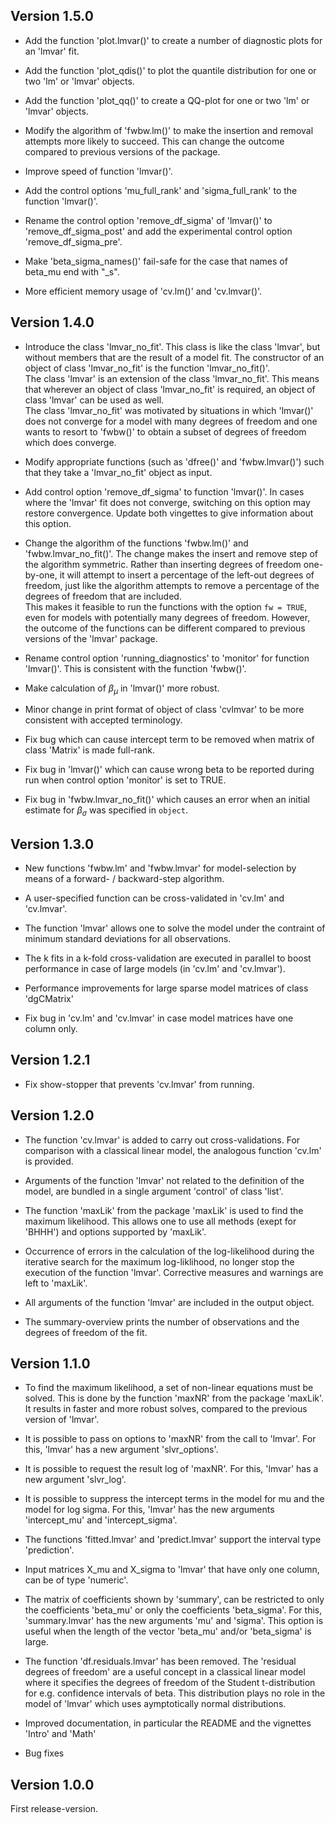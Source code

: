 Version 1.5.0
-------------

* Add the function 'plot.lmvar()' to create a number of diagnostic plots for an 'lmvar' fit.

* Add the function 'plot_qdis()' to plot the quantile distribution for one or two 'lm' or 'lmvar' objects.

* Add the function 'plot_qq()' to create a QQ-plot for one or two 'lm' or 'lmvar' objects.

* Modify the algorithm of 'fwbw.lm()' to make the insertion and removal attempts more likely to succeed. This can change the outcome compared to previous versions of the package.  

* Improve speed of function 'lmvar()'.

* Add the control options 'mu_full_rank' and 'sigma_full_rank' to the function 'lmvar()'.

* Rename the control option 'remove_df_sigma' of 'lmvar()' to 'remove_df_sigma_post' and add the experimental control
option 'remove_df_sigma_pre'.

* Make 'beta_sigma_names()' fail-safe for the case that names of beta_mu end with "_s".

* More efficient memory usage of 'cv.lm()' and 'cv.lmvar()'.

Version 1.4.0
-------------

* Introduce the class 'lmvar_no_fit'. This class is like the class 'lmvar', but without members that
are the result of a model fit. The constructor of an object of class 'lmvar_no_fit' is the function 'lmvar_no_fit()'.  
  The class 'lmvar' is an extension of the class 'lmvar_no_fit'. This means that wherever an object of class 'lmvar_no_fit' is required, an object of class 'lmvar' can be used as well.   
  The class 'lmvar_no_fit' was motivated by situations in which 'lmvar()' does not converge for a model with many degrees of freedom
and one wants to resort to 'fwbw()' to obtain a subset of degrees of freedom which does converge.  

* Modify appropriate functions (such as 'dfree()' and 'fwbw.lmvar()') such that they take a 'lmvar_no_fit' object as input.

* Add control option 'remove_df_sigma' to function 'lmvar()'. In cases where the 'lmvar' fit does not converge, switching on this option
may restore convergence. Update both vingettes to give information about this option. 

* Change the algorithm of the functions 'fwbw.lm()' and 'fwbw.lmvar_no_fit()'. The change makes the insert and remove step of the algorithm symmetric. Rather than inserting degrees of freedom one-by-one, it will attempt to insert a percentage of the left-out degrees of freedom, just like the algorithm attempts to remove a percentage of the degrees of freedom that are included.  
  This makes it feasible to run the functions with the option `fw = TRUE`, even for models with potentially many degrees of freedom. However, the outcome of the functions can be different compared to previous versions of the 'lmvar' package.

* Rename control option 'running_diagnostics' to 'monitor' for function 'lmvar()'. This is consistent with the function 'fwbw()'. 

* Make calculation of $\beta_\mu$ in 'lmvar()' more robust.
 
* Minor change in print format of object of class 'cvlmvar' to be more consistent with accepted terminology.

* Fix bug which can cause intercept term to be removed when matrix of class 'Matrix' is made full-rank. 

* Fix bug in 'lmvar()' which can cause wrong beta to be reported during run when control option 'monitor' is set to TRUE.

* Fix bug in 'fwbw.lmvar_no_fit()' which causes an error when an initial estimate for $\beta_\sigma$ was specified in `object`.

Version 1.3.0
-------------

* New functions 'fwbw.lm' and 'fwbw.lmvar' for model-selection by means of a forward- / backward-step algorithm. 

* A user-specified function can be cross-validated in 'cv.lm' and 'cv.lmvar'.

* The function 'lmvar' allows one to solve the model under the contraint of minimum standard deviations for all
observations.

* The k fits in a k-fold cross-validation are executed in parallel to boost performance in case of large models (in 'cv.lm' and 'cv.lmvar').

* Performance improvements for large sparse model matrices of class 'dgCMatrix'

* Fix bug in 'cv.lm' and 'cv.lmvar' in case model matrices have one column only.

Version 1.2.1
-------------

* Fix show-stopper that prevents 'cv.lmvar' from running.

Version 1.2.0
-------------

* The function 'cv.lmvar' is added to carry out cross-validations. For comparison with a classical linear model, 
the analogous function 'cv.lm' is provided. 

* Arguments of the function 'lmvar' not related to the definition of the model, are bundled in a single argument 'control' of class 'list'.

* The function 'maxLik' from the package 'maxLik' is used to find the maximum likelihood. This allows one to use all methods (exept for 'BHHH') and options supported by 'maxLik'. 

* Occurrence of errors in the calculation of the log-likelihood during the iterative search for the maximum log-liklihood, no longer stop the execution of the function 'lmvar'. Corrective measures and warnings are left to 'maxLik'.

* All arguments of the function 'lmvar' are included in the output object.

* The summary-overview prints the number of observations and the degrees of freedom of the fit.


Version 1.1.0
-------------

* To find the maximum likelihood, a set of non-linear equations must be solved. This is done by the function 'maxNR' from the package 'maxLik'. It results in faster and more robust solves, compared to the previous version of 'lmvar'. 

* It is possible to pass on options to 'maxNR' from the call to 'lmvar'. For this, 'lmvar' has a new argument 'slvr_options'.

* It is possible to request the result log of 'maxNR'. For this, 'lmvar' has a new argument 'slvr_log'.

* It is possible to suppress the intercept terms in the model for mu and the model for log sigma. For this, 'lmvar' has the new arguments 'intercept_mu' and 'intercept_sigma'.

* The functions 'fitted.lmvar' and 'predict.lmvar' support the interval type 'prediction'.

* Input matrices X_mu and X_sigma to 'lmvar' that have only one column, can be of type 'numeric'.

* The matrix of coefficients shown by 'summary', can be restricted to only the coefficients 'beta_mu' or only the coefficients 'beta_sigma'. For this, 'summary.lmvar' has the new arguments 'mu' and 'sigma'. This option is useful when the length of the vector 'beta_mu' and/or 'beta_sigma' is large.

* The function 'df.residuals.lmvar' has been removed. The 'residual degrees of freedom' are a useful concept in a classical linear model where it specifies the degrees of freedom of the Student t-distribution for e.g. confidence intervals of beta. This distribution plays no role in the model of 'lmvar' which uses aymptotically normal distributions.

* Improved documentation, in particular the README and the vignettes 'Intro' and 'Math'

* Bug fixes

Version 1.0.0
-------------

First release-version.
